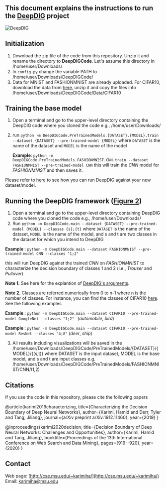 
## This document explains the instructions to run the [DeepDIG](https://arxiv.org/pdf/1912.11460.pdf) project


![DeepDIG](http://cse.msu.edu/~karimiha/images/StepWiseDeepDIG.jpg)

## Initialization

1. Download the zip file of the code from this repository. Unzip it and rename the directory to **DeepDIGCode**. Let's assume this directory in /home/user/Downloads/
2.  In `config.py` change  the variable PATH to /home/user/Downloads/DeepDIGCode/
3. Data for MNIST and FASHIONMNIST are already uploaded. For CIFAR10, download the data from [here](https://www.cs.toronto.edu/~kriz/cifar-10-python.tar.gz), unzip it and copy the files into /home/user/Downloads/DeepDIGCode/Data/CIFAR10


## Training the base model

1. Open a terminal and go to the upper-level directory containing the DeepDIG code where you cloned the code e.g., /home/user/Downloads/
2. run `python -m DeepDIGCode.PreTrainedModels.{DATASET}.{MODEL}.train --dataset {DATASET} --pre-trained-model {MODEL}`
        where `DATASET` is the name of the dataset and `MODEL` is the name of the model
	
	**Example**: `python -m DeepDIGCode.PreTrainedModels.FASHIONMNIST.CNN.train --dataset FASHIONMNIST --pre-trained-model CNN` this will train the _CNN_ model for _FASHIONMNIST_ and then saves it.

Please refer to [here](https://github.com/hamidkarimi/DeepDIG/wiki/Run-DeepDIG-against-a-new-dataset-or-model) to see how you can run DeepDIG against your new dataset/model.

## Running the DeepDIG framework ([Figure 2](https://arxiv.org/pdf/1912.11460.pdf)) 

1. Open a terminal and go to the upper-level directory containing DeepDIG code where you cloned the code e.g., /home/user/Downloads/
2. Run `python -m DeepDIGCode.main --dataset {DATASET} --pre-trained-model {MODEL} --classes {s};{t}`
          where `DATASET` is the name of the dataset, `MODEL` is the name of the model, and s and t are two classes in the dataset for which you intend to DeepDIG 

**Example :** `python -m DeepDIGCode.main --dataset FASHIONMNIST --pre-trained-model CNN --classes "1;2" `

this will run DeepDIG against the trained _CNN_ on _FASHIONMNIST_ to characterize the decision boundary of classes 1 and 2 (i.e., _Trouser_ and _Pullover_) 

**Note 1.** See here for the explantion of [DeepDIG's arguments](https://github.com/hamidkarimi/DeepDIG/wiki/Arguments-explanation). 

**Note 2.** Classes are referred numerically from 0 to n-1 where n is the number of classes. For instance, you can find the classes of CIFAR10 [here](https://www.cs.toronto.edu/~kriz/cifar.html). See the following examples


**Example :** `python -m DeepDIGCode.main --dataset CIFAR10 --pre-trained-model GoogleNet --classes "1;2" `
 (_automobile_, _bird_)

**Example :** `python -m DeepDIGCode.main --dataset CIFAR10 --pre-trained-model ResNet --classes "4;8"`
(_deer_, _ship_)

3.  All results including visualizations will be saved in the /home/user/Downloads/DeepDIGCode/PreTrainedModels/{DATASET}/{MODEL}/{(s,t)}
    where DATASET is the input dataset, MODEL is the base model, and s and t are input classes  e.g. /home/user/Downloads/DeepDIGCode/PreTrainedModels/FASHIONMNIST/CNN/(1,2) 
    

## Citations

If you use the code in this repository, please cite the following papers

@article{karimi2019characterizing,
  title={Characterizing the Decision Boundary of Deep Neural Networks},
  author={Karimi, Hamid and Derr, Tyler and Tang, Jiliang},
  journal={arXiv preprint arXiv:1912.11460},
  year={2019}
}


@inproceedings{karimi2020decision,
  title={Decision Boundary of Deep Neural Networks: Challenges and Opportunities},
  author={Karimi, Hamid and Tang, Jiliang},
  booktitle={Proceedings of the 13th International Conference on Web Search and Data Mining},
  pages={919--920},
  year={2020}
}

## Contact
Web page: [http://cse.msu.edu/~karimiha/](http://cse.msu.edu/~karimiha/)
Email: [karimiha@msu.edu](karimiha@msu.edu)
